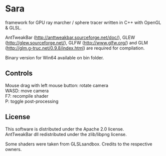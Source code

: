 # Sara
framework for GPU ray marcher / sphere tracer written in C++ with OpenGL & GLSL.

AntTweakBar (http://anttweakbar.sourceforge.net/doc/), GLEW (http://glew.sourceforge.net/), GLFW (http://www.glfw.org/) and GLM (http://glm.g-truc.net/0.9.8/index.html) are required for compilation.

Binary version for Win64 available on bin folder.

## Controls
Mouse drag with left mouse button: rotate camera <br>
WASD: move camera <br>
F7: recompile shader <br>
P: toggle post-processing <br>

## License
This software is distributed under the Apache 2.0 license.<br>
AntTweakBar dll redistributed under the zlib/libpng license.<br>

Some shaders were taken from GLSLsandbox. Credits to the respective owners.

